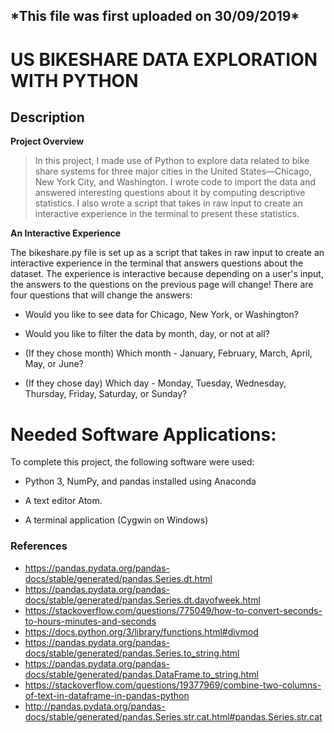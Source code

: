 ## \*This file was first uploaded on 30/09/2019\*


# **US BIKESHARE DATA EXPLORATION WITH PYTHON**

## Description

**Project Overview**


>In this project, I made use of Python to explore data related to bike share systems for three major cities in the United States—Chicago, New York City, and Washington. I wrote code to import the data and answered interesting questions about it by computing descriptive statistics. I also wrote a script that takes in raw input to create an interactive experience in the terminal to present these statistics.



**An Interactive Experience**



The bikeshare.py file is set up as a script that takes in raw input to create an interactive experience in the terminal that answers questions about the dataset. The experience is interactive because depending on a user's input, the answers to the questions on the previous page will change! There are four questions that will change the answers:

* 	Would you like to see data for Chicago, New York, or Washington?

* 	Would you like to filter the data by month, day, or not at all?

* 	(If they chose month) Which month - January, February, March, April, May, or June?

* 	(If they chose day) Which day - Monday, Tuesday, Wednesday, Thursday, Friday, Saturday, or Sunday?


# Needed Software Applications:

To complete this project, the following software were used:

* 	Python 3, NumPy, and pandas installed using Anaconda

* 	A text editor Atom.

* 	A terminal application (Cygwin on Windows)

### References

* 	https://pandas.pydata.org/pandas-docs/stable/generated/pandas.Series.dt.html
* 	https://pandas.pydata.org/pandas-docs/stable/generated/pandas.Series.dt.dayofweek.html
* 	https://stackoverflow.com/questions/775049/how-to-convert-seconds-to-hours-minutes-and-seconds
* 	https://docs.python.org/3/library/functions.html#divmod
* 	https://pandas.pydata.org/pandas-docs/stable/generated/pandas.Series.to_string.html
* 	https://pandas.pydata.org/pandas-docs/stable/generated/pandas.DataFrame.to_string.html
* 	https://stackoverflow.com/questions/19377969/combine-two-columns-of-text-in-dataframe-in-pandas-python
* 	http://pandas.pydata.org/pandas-docs/stable/generated/pandas.Series.str.cat.html#pandas.Series.str.cat
